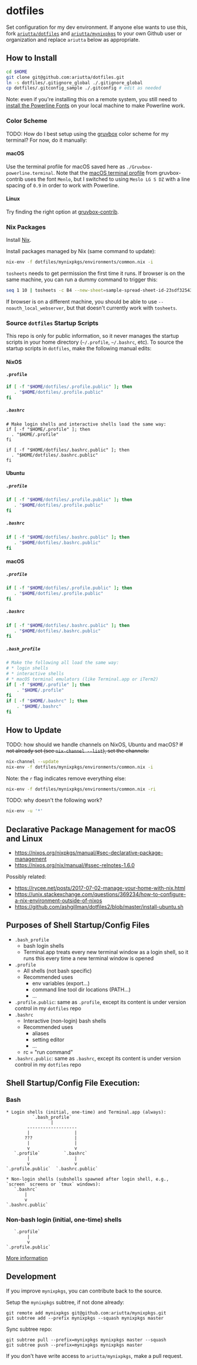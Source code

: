 # dotfiles

Set configuration for my dev environment. If anyone else wants to use this, fork [`ariutta/dotfiles`](https://github.com/ariutta/dotfiles) and [`ariutta/mynixpkgs`](https://github.com/ariutta/mynixpkgs) to your own Github user or organization and replace `ariutta` below as appropriate.

## How to Install

```sh
cd $HOME
git clone git@github.com:ariutta/dotfiles.git
ln -s dotfiles/.gitignore_global ./.gitignore_global
cp dotfiles/.gitconfig_sample ./.gitconfig # edit as needed
```

Note: even if you're installing this on a remote system, you still need to [install the Powerline Fonts](https://github.com/powerline/fonts#quick-installation) on your local machine to make Powerline work.

### Color Scheme

TODO: How do I best setup using the [gruvbox](https://github.com/morhetz/gruvbox-contrib) color scheme for my terminal? For now, do it manually:

#### macOS
Use the terminal profile for macOS saved here as `./Gruvbox-powerline.terminal`. Note that the [macOS terminal profile](https://github.com/morhetz/gruvbox-contrib/blob/master/osx-terminal/Gruvbox-dark.terminal) from gruvbox-contrib uses the font `Menlo`, but I switched to using `Meslo LG S DZ` with a line spacing of `0.9` in order to work with Powerline.

#### Linux
Try finding the right option at [gruvbox-contrib](https://github.com/morhetz/gruvbox-contrib).

### Nix Packages

Install [Nix](https://nixos.org/nix/download.html).

Install packages managed by Nix (same command to update):

```sh
nix-env -f dotfiles/mynixpkgs/environments/common.nix -i
```

`tosheets` needs to get permission the first time it runs.
If browser is on the same machine, you can run a dummy command to trigger this:

```sh
seq 1 10 | tosheets -c B4 --new-sheet=sample-spread-sheet-id-23sdf32543fs
```

If browser is on a different machine, you should be able to use `--noauth_local_webserver`, but that doesn't currently work with `tosheets`.

### Source `dotfiles` Startup Scripts

This repo is only for public information, so it never manages the startup scripts in your home directory (`~/.profile`, `~/.bashrc`, etc). To source the startup scripts in `dotfiles`, make the following manual edits:

#### NixOS

#### `.profile`

```sh
if [ -f "$HOME/dotfiles/.profile.public" ]; then
   . "$HOME/dotfiles/.profile.public"
fi
```

##### `.bashrc`

```
# Make login shells and interactive shells load the same way:
if [ -f "$HOME/.profile" ]; then
  . "$HOME/.profile"
fi

if [ -f "$HOME/dotfiles/.bashrc.public" ]; then
  . "$HOME/dotfiles/.bashrc.public"
fi
```

#### Ubuntu

##### `.profile`

```sh
if [ -f "$HOME/dotfiles/.profile.public" ]; then
   . "$HOME/dotfiles/.profile.public"
fi
```

##### `.bashrc`

```sh
if [ -f "$HOME/dotfiles/.bashrc.public" ]; then
   . "$HOME/dotfiles/.bashrc.public"
fi
```

#### macOS

##### `.profile`

```sh
if [ -f "$HOME/dotfiles/.profile.public" ]; then
   . "$HOME/dotfiles/.profile.public"
fi
```

##### `.bashrc`

```sh
if [ -f "$HOME/dotfiles/.bashrc.public" ]; then
   . "$HOME/dotfiles/.bashrc.public"
fi
```

##### `.bash_profile`

```sh
# Make the following all load the same way:
# * login shells
# * interactive shells
# * macOS terminal emulators (like Terminal.app or iTerm2)
if [ -f "$HOME/.profile" ]; then
	. "$HOME/.profile"
fi
if [ -f "$HOME/.bashrc" ]; then
	. "$HOME/.bashrc"
fi
```

## How to Update

TODO: how should we handle channels on NixOS, Ubuntu and macOS?
~~If not already set (see `nix-channel --list`), set the channels:~~

```sh
nix-channel --update
nix-env -f dotfiles/mynixpkgs/environments/common.nix -i
```

Note: the `r` flag indicates remove everything else:
```sh
nix-env -f dotfiles/mynixpkgs/environments/common.nix -ri
```

TODO: why doesn't the following work?

```sh
nix-env -u '*'
```

## Declarative Package Management for macOS and Linux

- https://nixos.org/nixpkgs/manual/#sec-declarative-package-management
- https://nixos.org/nix/manual/#ssec-relnotes-1.6.0

Possibly related:

- https://rycee.net/posts/2017-07-02-manage-your-home-with-nix.html
- https://unix.stackexchange.com/questions/369234/how-to-configure-a-nix-environment-outside-of-nixos
- https://github.com/ashgillman/dotfiles2/blob/master/install-ubuntu.sh

## Purposes of Shell Startup/Config Files

- `.bash_profile`
  - bash login shells
  - Terminal.app treats every new terminal window as a login shell, so it runs this every time a new terminal window is opened
- `.profile`
  - All shells (not bash specific)
  - Recommended uses
    - env variables (export...)
    - command line tool dir locations (PATH...)
    - …
- `.profile.public`: same as `.profile`, except its content is under version control in my `dotfiles` repo
- `.bashrc`
  - Interactive (non-login) bash shells
  - Recommended uses
    - aliases
    - setting editor
    - …
  - rc = "run command"
- `.bashrc.public`: same as `.bashrc`, except its content is under version control in my `dotfiles` repo

## Shell Startup/Config File Execution:

### Bash

```
* Login shells (initial, one-time) and Terminal.app (always):
          `.bash_profile`
                 |
        -------------------
        |                 |
       ???                |
        |                 |
        v                 v
   `.profile`         `.bashrc`
        |                 |
        v                 v
`.profile.public`  `.bashrc.public`

* Non-login shells (subshells spawned after login shell, e.g., `screen` screens or `tmux` windows):
   `.bashrc`
       |
       v
`.bashrc.public`
```

### Non-bash login (initial, one-time) shells

```
   `.profile`
        |
        v
`.profile.public`
```

[More information](https://serverfault.com/questions/261802/what-are-the-functional-differences-between-profile-bash-profile-and-bashrc)

## Development

If you improve `mynixpkgs`, you can contribute back to the source.

Setup the `mynixpkgs` subtree, if not done already:
```
git remote add mynixpkgs git@github.com:ariutta/mynixpkgs.git
git subtree add --prefix mynixpkgs --squash mynixpkgs master
```

Sync subtree repo:
```
git subtree pull --prefix=mynixpkgs mynixpkgs master --squash
git subtree push --prefix=mynixpkgs mynixpkgs master
```

If you don't have write access to `ariutta/mynixpkgs`, make a pull request.
